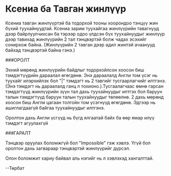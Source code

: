 Ксениа ба Тавган жинлүүр
============

Ксениа тавган жинлүүртэй ба тодорхой тооны хоорондоо тэнцүү жин бүхий туухайнуудтай. Ксениа зарим туухайгаа жинлүүрийн тавагнууд дээр байрлуулчихсан ба тэрээр одоо үлдсэн бүх туухайнуудыг жинлүүр дээр тавихад жинлүүрийн 2 тал тэнцвэртэй болж чадах эсэхийг сонирхож байна. (Жинлүүрийн 2 тавган дээр адил жинтэй ачаанууд байхад тэнцвэртэй байна гэнэ.)

###ОРОЛТ

Эхний мөрөнд жинлүүрийн байдлыг тодорхойлсон хоосон биш тэмдэгтүүдийн дараалал өгөгдөнө. Энэ дараалалд Англи том үсэг нь туухайг илэрхийлэх бол "|" тэмдэгт нь 2 тавгийг тусгаарлагчийг илтгэнэ. (Энэ тэмдэгт нь дараалалд ганц л тохионо.).Тусгаалагчаас өмнө гарсан тэмдэгтүүд жинлүүрийн зүүн тал дахь туухайнуудыг илтгэх бол баруун талын тэмдэгтүүд баруун талын туухайнуудыг төлөөлнө. 
2 дахь мөрөнд хоосон биш  Англи цагаан толгойн том үсэгнүүд өгөгдөнө. Эдгээр нь ашиглагдаагүй байгаа туухайнуудыг илтгэнэ. 

Оролтон дахь Англи үсгүүд нь бүгд ялгаатай байх ба өөр ямар илүү тэмдэгт агуулахгүй

###ГАРАЛТ

Тэнцвэр оруулах боломжгүй бол "Impossible" гэж хэвлэ. Үгүй бол оролтон дахь загвараар тэнцвэртэй жинлүүрийг дүрсэл.

Олон боломжит хариу байвал аль нэгийг нь л хэвлэхэд хангалттай.

--Төрбат
